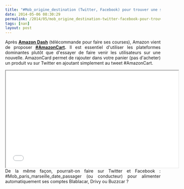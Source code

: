 ```yaml
---
title: "#Mob_origine_destination (Twitter, Facebook) pour trouver une solution de mobilité"
date: 2014-05-06 08:30:29
permalink: /2014/05/mob_origine_destination-twitter-facebook-pour-trouver-une-solution-de-mobilite.html
tags: [nan]
layout: post
---
```


<p style="text-align: justify;">Après <a href="http://www.01net.com/editorial/617672/amazon-dash-la-telecommande-d-amazon-pour-faire-ses-courses/" target="_blank"><strong>Amazon Dash</strong></a> (télécommande pour faire ses courses), Amazon vient de proposer <strong><a href="http://www.01net.com/editorial/619262/avec-amazoncart-remplissez-votre-panier-amazon-directement-sur-twitter/" target="_blank">#AmazonCart</a>.</strong> Il est essentiel d'utiliser les plateformes dominantes plutôt que d'essayer de faire venir les utilisateurs sur une nouvelle. AmazonCard permet de rajouter dans votre panier (pas d'acheter) un produit vu sur Twitter en ajoutant simplement au tweet #AmazonCart. </p> <p style="text-align: justify;"><iframe allowfullscreen=" frameborder="0" height="315" src="//www.youtube.com/embed/iAm6pa9hPKA?rel=0" width="560"></iframe><br />De la même façon, pourrait-on faire sur Twitter et Facebook : #Mob_paris_marseille_date_passager (ou conducteur) pour alimenter automatiquement ses comptes Blablacar, Drivy ou Buzzcar ? </p>
